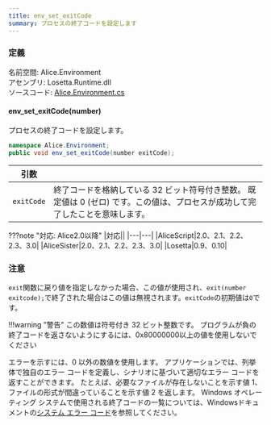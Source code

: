 ```yaml
---
title: env_set_exitCode
summary: プロセスの終了コードを設定します
---
```

### 定義
名前空間: Alice.Environment<br/>
アセンブリ: Losetta.Runtime.dll<br/>
ソースコード: [Alice.Environment.cs](https://github.com/WSOFT-Project/Losetta/blob/master/Losetta.Runtime/Alice.Environment.cs)

#### env_set_exitCode(number)

プロセスの終了コードを設定します。

```cs title="AliceScript"
namespace Alice.Environment;
public void env_set_exitCode(number exitCode);
```

|引数| |
|-|-|
|`exitCode`|終了コードを格納している 32 ビット符号付き整数。 既定値は 0 (ゼロ) です。この値は、プロセスが成功して完了したことを意味します。|

???note "対応: Alice2.0以降"
    |対応||
    |---|---|
    |AliceScript|2.0、2.1、2.2、2.3、3.0|
    |AliceSister|2.0、2.1、2.2、2.3、3.0|
    |Losetta|0.9、0.10|

### 注意
`exit`関数に戻り値を指定しなかった場合、この値が使用され、`exit(number exitcode);`で終了された場合はこの値は無視されます。`exitCode`の初期値は`0`です。

!!!warning "警告"
    この数値は符号付き 32 ビット整数です。 プログラムが負の終了コードを返さないようにするには、0x80000000以上の値を使用しないでください

エラーを示すには、0 以外の数値を使用します。 アプリケーションでは、列挙体で独自のエラー コードを定義し、シナリオに基づいて適切なエラー コードを返すことができます。 たとえば、必要なファイルが存在しないことを示す値 1、ファイルの形式が間違っていることを示す値 2 を返します。 Windows オペレーティング システムで使用される終了コードの一覧については、Windowsドキュメントの[システム エラー コード](https://learn.microsoft.com/ja-jp/windows/win32/debug/system-error-codes)を参照してください。